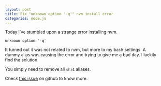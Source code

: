 ```yaml
---
layout: post
title: Fix "unknown option '-q'" nvm install error
categories: node.js
---
```


Today I’ve stumbled upon a strange error installing nvm.

```text
unknown option '-q'
```

It turned out it was not related to nvm, but more to my bash settings. A dummy alias was causing the error and trying to give me a bad day. I luckily find the solution.

You simply need to remove all ```sha1``` aliases.

Check [this issue](https://github.com/creationix/nvm/issues/536) on github to know more.